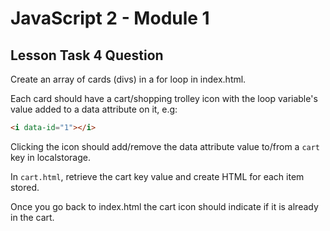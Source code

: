 # JavaScript 2 - Module 1

## Lesson Task 4 Question

Create an array of cards (divs) in a for loop in index.html.

Each card should have a cart/shopping trolley icon with the loop variable's value added to a data attribute on it, e.g:

```html
<i data-id="1"></i>
```

Clicking the icon should add/remove the data attribute value to/from a `cart` key in localstorage.

In `cart.html`, retrieve the cart key value and create HTML for each item stored.

Once you go back to index.html the cart icon should indicate if it is already in the cart.
